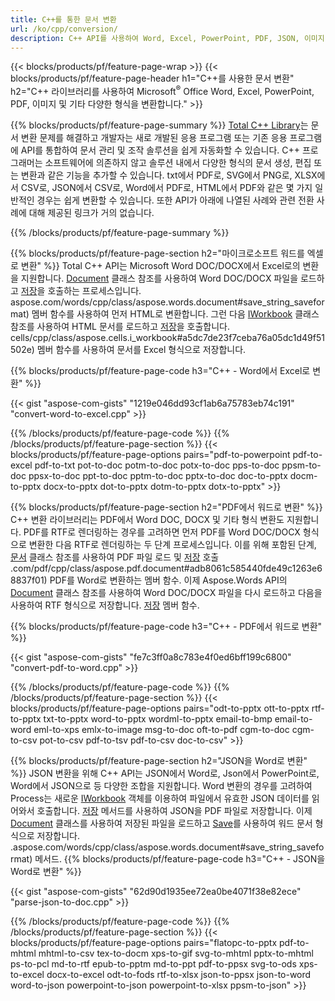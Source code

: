 ```yaml
---
title: C++를 통한 문서 변환 
url: /ko/cpp/conversion/
description: C++ API를 사용하여 Word, Excel, PowerPoint, PDF, JSON, 이미지 등과 같은 다양한 문서 형식을 변환합니다. 
---
```


{{< blocks/products/pf/feature-page-wrap >}}
{{< blocks/products/pf/feature-page-header h1="C++를 사용한 문서 변환" h2="C++ 라이브러리를 사용하여 Microsoft<sup>&reg;</sup> Office Word, Excel, PowerPoint, PDF, 이미지 및 기타 다양한 형식을 변환합니다." >}}

{{% blocks/products/pf/feature-page-summary %}}
[Total C++ Library](https://products.aspose.com/total/cpp/)는 문서 변환 문제를 해결하고 개발자는 새로 개발된 응용 프로그램 또는 기존 응용 프로그램에 API를 통합하여 문서 관리 및 조작 솔루션을 쉽게 자동화할 수 있습니다. C++ 프로그래머는 소프트웨어에 의존하지 않고 솔루션 내에서 다양한 형식의 문서 생성, 편집 또는 변환과 같은 기능을 추가할 수 있습니다. txt에서 PDF로, SVG에서 PNG로, XLSX에서 CSV로, JSON에서 CSV로, Word에서 PDF로, HTML에서 PDF와 같은 몇 가지 일반적인 경우는 쉽게 변환할 수 있습니다. 또한 API가 아래에 나열된 사례와 관련 전환 사례에 대해 제공된 링크가 거의 없습니다. 

{{% /blocks/products/pf/feature-page-summary  %}}

{{% blocks/products/pf/feature-page-section  h2="마이크로소프트 워드를 엑셀로 변환" %}}
Total C++ API는 Microsoft Word DOC/DOCX에서 Excel로의 변환을 지원합니다.  [Document](https://reference.aspose.com/words/cpp/class/aspose.words.document) 클래스 참조를 사용하여 Word DOC/DOCX 파일을 로드하고 [저장](https://reference.xml)을 호출하는 프로세스입니다. aspose.com/words/cpp/class/aspose.words.document#save_string_saveformat) 멤버 함수를 사용하여 먼저 HTML로 변환합니다. 그런 다음 [IWorkbook](https://reference.aspose.com/cells/cpp/class/aspose.cells.i_workbook) 클래스 참조를 사용하여 HTML 문서를 로드하고 [저장](https://reference.aspose.com/)을 호출합니다. cells/cpp/class/aspose.cells.i_workbook#a5dc7de23f7ceba76a05dc1d49f51502e) 멤버 함수를 사용하여 문서를 Excel 형식으로 저장합니다. 

{{% blocks/products/pf/feature-page-code h3="C++ - Word에서 Excel로 변환" %}}

{{< gist "aspose-com-gists" "1219e046dd93cf1ab6a75783eb74c191" "convert-word-to-excel.cpp" >}}

{{% /blocks/products/pf/feature-page-code  %}}
{{% /blocks/products/pf/feature-page-section %}}
{{< blocks/products/pf/feature-page-options pairs="pdf-to-powerpoint pdf-to-excel pdf-to-txt pot-to-doc potm-to-doc potx-to-doc pps-to-doc ppsm-to-doc ppsx-to-doc ppt-to-doc pptm-to-doc pptx-to-doc  doc-to-pptx docm-to-pptx docx-to-pptx dot-to-pptx dotm-to-pptx dotx-to-pptx" >}}

{{% blocks/products/pf/feature-page-section  h2="PDF에서 워드로 변환" %}}
C++ 변환 라이브러리는 PDF에서 Word DOC, DOCX 및 기타 형식 변환도 지원합니다. PDF를 RTF로 렌더링하는 경우를 고려하면 먼저 PDF를 Word DOC/DOCX 형식으로 변환한 다음 RTF로 렌더링하는 두 단계 프로세스입니다. 이를 위해 포함된 단계, [문서](https://reference.aspose.com/pdf/cpp/class/aspose.pdf.document) 클래스 참조를 사용하여 PDF 파일 로드 및 [저장](https://reference.aspose) 호출 .com/pdf/cpp/class/aspose.pdf.document#adb8061c585440fde49c1263e68837f01) PDF를 Word로 변환하는 멤버 함수. 이제 Aspose.Words API의 [Document](https://reference.aspose.com/words/cpp/class/aspose.words.document) 클래스 참조를 사용하여 Word DOC/DOCX 파일을 다시 로드하고 다음을 사용하여 RTF 형식으로 저장합니다. [저장](https://reference.aspose.com/words/cpp/class/aspose.words.document#save_stream_saveformat) 멤버 함수.

{{% blocks/products/pf/feature-page-code h3="C++ - PDF에서 워드로 변환" %}}

{{< gist "aspose-com-gists" "fe7c3ff0a8c783e4f0ed6bff199c6800" "convert-pdf-to-word.cpp" >}}

{{% /blocks/products/pf/feature-page-code  %}}
{{% /blocks/products/pf/feature-page-section %}}
{{< blocks/products/pf/feature-page-options pairs="odt-to-pptx ott-to-pptx rtf-to-pptx txt-to-pptx word-to-pptx wordml-to-pptx email-to-bmp email-to-word eml-to-xps emlx-to-image msg-to-doc oft-to-pdf cgm-to-doc cgm-to-csv pot-to-csv pdf-to-tsv pdf-to-csv doc-to-csv" >}}

{{% blocks/products/pf/feature-page-section  h2="JSON을 Word로 변환" %}}
JSON 변환을 위해 C++ API는 JSON에서 Word로, Json에서 PowerPoint로, Word에서 JSON으로 등 다양한 조합을 지원합니다. Word 변환의 경우를 고려하여 Process는 새로운 [IWorkbook](https://reference.aspose.com/cells/cpp/class/aspose.cells.i_workbook) 객체를 이용하여 파일에서 유효한 JSON 데이터를 읽어와서 호출합니다. [저장](https://reference.aspose.com/cells/cpp/class/aspose.cells.i_workbook#a9460f52a2dec8f4bf623a4905167d997) 메서드를 사용하여 JSON을 PDF 파일로 저장합니다. 이제 [Document](https://reference.aspose.com/words/cpp/class/aspose.words.document) 클래스를 사용하여 저장된 파일을 로드하고 [Save](https://reference)를 사용하여 워드 문서 형식으로 저장합니다. .aspose.com/words/cpp/class/aspose.words.document#save_string_saveformat) 메서드.
{{% blocks/products/pf/feature-page-code h3="C++ - JSON을 Word로 변환" %}}

{{< gist "aspose-com-gists" "62d90d1935ee72ea0be4071f38e82ece" "parse-json-to-doc.cpp" >}}


{{% /blocks/products/pf/feature-page-code  %}}
{{% /blocks/products/pf/feature-page-section %}}
{{< blocks/products/pf/feature-page-options pairs="flatopc-to-pptx pdf-to-mhtml mhtml-to-csv tex-to-docm xps-to-gif svg-to-mhtml pptx-to-mhtml ps-to-pcl md-to-rtf epub-to-pptm md-to-ppt pdf-to-ppsx svg-to-ods xps-to-excel docx-to-excel odt-to-fods rtf-to-xlsx json-to-ppsx json-to-word word-to-json powerpoint-to-json powerpoint-to-xlsx ppsm-to-json" >}}